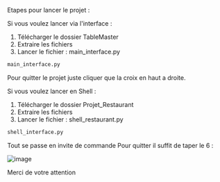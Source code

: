 Etapes pour lancer le projet : 

Si vous voulez lancer via l'interface : 

1) Télécharger le dossier TableMaster
2) Extraire les fichiers
3) Lancer le fichier : main_interface.py
```bash
main_interface.py
```
Pour quitter le projet juste cliquer que la croix en haut a droite.


Si vous voulez lancer en Shell : 

1) Télécharger le dossier Projet_Restaurant
2) Extraire les fichiers
3) Lancer le fichier : shell_restaurant.py
```bash
shell_interface.py
```
Tout se passe en invite de commande 
Pour quitter il suffit de taper le 6 : 

![image](https://github.com/user-attachments/assets/45c97d16-f688-4a88-84b5-bdfea537eaa9)

Merci de votre attention 

